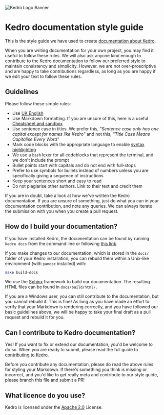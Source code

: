 ![Kedro Logo Banner](https://github.com/quantumblacklabs/kedro/blob/develop/img/kedro_banner.png)

# Kedro documentation style guide

This is the style guide we have used to create [documentation about Kedro](https://kedro.readthedocs.io/en/stable/).

When you are writing documentation for your own project, you may find it useful to follow these rules. We will also ask anyone kind enough to contribute to the Kedro documentation to follow our preferred style to maintain consistency and simplicity. However, we are not over-proscriptive and are happy to take contributions regardless, as long as you are happy if we edit your text to follow these rules.

## Guidelines

Please follow these simple rules:

* Use [UK English](https://www.britishcouncilfoundation.id/en/english/articles/british-and-american-english)
* Use Markdown formatting. If you are unsure of this, here is a useful [Cheatsheet and sandbox](https://daringfireball.net/projects/markdown/dingus)
* Use sentence case in titles. We prefer this, _"Sentence case only has one capital except for names like Kedro"_ and not this, _"Title Case Means Capitalise Every Word"_
* Mark code blocks with the appropriate language to enable [syntax highlighting](https://support.codebasehq.com/articles/tips-tricks/syntax-highlighting-in-markdown)
* We use a `bash` lexer for all codeblocks that represent the terminal, and we don't include the prompt
* Bullet points start with capitals and do not end with full-stops
* Prefer to use symbols for bullets instead of numbers unless you are specifically giving a sequence of instructions
* Keep your sentences short and easy to read
* Do not plagiarise other authors. Link to their text and credit them

If you are in doubt, take a look at how we've written the Kedro documentation. If you are unsure of something, just do what you can in your documentation contribution, and note any queries. We can always iterate the submission with you when you create a pull request.

## How do I build your documentation?

If you have installed Kedro, the documentation can be found by running `kedro docs` from the command line or following [this link](https://kedro.readthedocs.io/en/stable/).

If you make changes to our documentation, which is stored in the `docs/` folder of your Kedro installation, you can rebuild them within a Unix-like environment (with `pandoc` installed) with:

```bash
make build-docs
```

We use the [Sphinx](https://www.sphinx-doc.org) framework to build our documentation. The resulting HTML files can be found in `docs/build/html/`.

If you are a Windows user, you can still contribute to the documentation, but you cannot rebuild it. This is fine! As long as you have made an effort to verify that your Markdown is rendering correctly, and you have followed our basic guidelines above, we will be happy to take your final draft as a pull request and rebuild it for you.

## Can I contribute to Kedro documentation?

Yes! If you want to fix or extend our documentation, you'd be welcome to do so. When you are ready to submit, please read the full guide to [contributing to Kedro](../CONTRIBUTING.md).

Before you contribute any documentation, please do read the above rules for styling your Markdown. If there's something you think is missing or incorrect, and you'd like to get really meta and contribute to our style guide, please branch this file and submit a PR!

## What licence do you use?

Kedro is licensed under the [Apache 2.0](../LICENSE.md) License.
